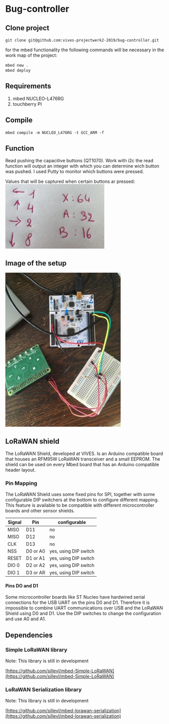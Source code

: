 # Bug-controller

## Clone project
```shell
git clone git@github.com:vives-projectwerk2-2019/bug-controller.git
```
for the mbed functionality the following commands will be necessary in the work map of the project:
```shell
mbed new .
mbed deploy
```
## Requirements
1. mbed NUCLEO-L476RG
2. touchberry PI

## Compile
```shell
mbed compile -m NUCLEO_L476RG -t GCC_ARM -f
```
## Function
Read pushing the capacitive buttons (QT1070).
Work with i2c the read function will output an integer with which you can determine wich button was pushed. I used Putty to monitor which buttons were pressed.

Values that will be captured when certain buttons ar pressed:
![alt text](images/buttonint.jpg "Setup")

## Image of the setup
![alt text](images/setup.jpg "Setup")


## LoRaWAN shield
The LoRaWAN Shield, developed at VIVES. Is an Arduino compatible board that houses an RFM95W LoRaWAN transceiver and a small EEPROM. The shield can be used on every Mbed board that has an Arduino compatible header layout.

### Pin Mapping
The LoRaWAN Shield uses some fixed pins for SPI, together with some configurable DIP switchers at the bottom to configure different mapping. This feature is available to be compatible with different microcontroller boards and other sensor shields.

Signal | Pin | configurable
--- | --- | ---
MISO | D11 | no
MISO | D12 | no
CLK | D13 | no
NSS | D0 or A0 | yes, using DIP switch
RESET | D1 or A1 | yes, using DIP switch
DIO 0 | D2 or A2 | yes, using DIP switch
DIO 1 | D3 or AR | yes, using DIP switch

#### Pins DO and D1
Some microcontroller boards like ST Nucleo have hardwired serial connections for the USB UART on the pins D0 and D1. Therefore it is impossible to combine UART communications over USB and the LoRaWAN Shield using D0 and D1. Use the DIP switches to change the configuration and use A0 and A1.

## Dependencies

### Simple LoRaWAN library

Note: This library is still in development

[https://github.com/sillevl/mbed-Simple-LoRaWAN](https://github.com/sillevl/mbed-Simple-LoRaWAN)

### LoRaWAN Serialization library

Note: This library is still in development

[https://github.com/sillevl/mbed-lorawan-serialization](https://github.com/sillevl/mbed-lorawan-serialization)
